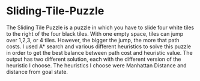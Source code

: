 # Sliding-Tile-Puzzle

The Sliding Tile Puzzle is a puzzle in which you have to slide four white tiles to the right of the four black tiles. With one empty space, tiles can jump over 1,2,3, or 4 tiles. However, the bigger
the jump, the more that path costs. I used A* search and various different heuristics to solve this puzzle in order to get the best balance between path cost and heuristic value. The output
has two different solution, each with the different version of the heuristic I choose. The heuristics I choose were Manhattan Distance and distance from goal state.
